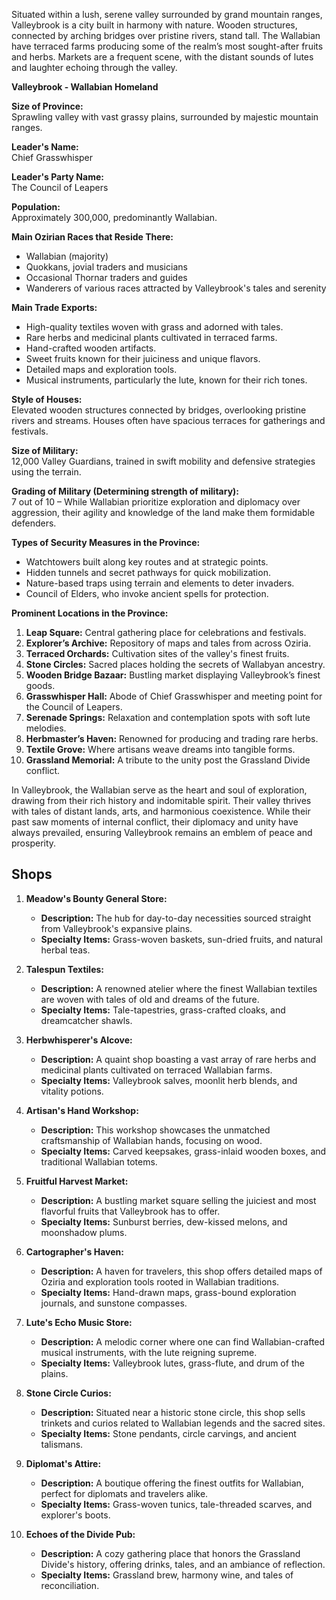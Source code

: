 Situated within a lush, serene valley surrounded by grand mountain ranges, Valleybrook is a city built in harmony with nature. Wooden structures, connected by arching bridges over pristine rivers, stand tall. The Wallabian have terraced farms producing some of the realm’s most sought-after fruits and herbs. Markets are a frequent scene, with the distant sounds of lutes and laughter echoing through the valley.

**Valleybrook - Wallabian Homeland**

**Size of Province:**  
Sprawling valley with vast grassy plains, surrounded by majestic mountain ranges.

**Leader's Name:**  
Chief Grasswhisper

**Leader's Party Name:**  
The Council of Leapers

**Population:**  
Approximately 300,000, predominantly Wallabian.

**Main Ozirian Races that Reside There:**  
- Wallabian (majority)
- Quokkans, jovial traders and musicians
- Occasional Thornar traders and guides
- Wanderers of various races attracted by Valleybrook's tales and serenity

**Main Trade Exports:**  
- High-quality textiles woven with grass and adorned with tales.
- Rare herbs and medicinal plants cultivated in terraced farms.
- Hand-crafted wooden artifacts.
- Sweet fruits known for their juiciness and unique flavors.
- Detailed maps and exploration tools.
- Musical instruments, particularly the lute, known for their rich tones.

**Style of Houses:**  
Elevated wooden structures connected by bridges, overlooking pristine rivers and streams. Houses often have spacious terraces for gatherings and festivals.

**Size of Military:**  
12,000 Valley Guardians, trained in swift mobility and defensive strategies using the terrain.

**Grading of Military (Determining strength of military):**  
7 out of 10 – While Wallabian prioritize exploration and diplomacy over aggression, their agility and knowledge of the land make them formidable defenders.

**Types of Security Measures in the Province:**  
- Watchtowers built along key routes and at strategic points.
- Hidden tunnels and secret pathways for quick mobilization.
- Nature-based traps using terrain and elements to deter invaders.
- Council of Elders, who invoke ancient spells for protection.

**Prominent Locations in the Province:**  
1. **Leap Square:** Central gathering place for celebrations and festivals.
2. **Explorer’s Archive:** Repository of maps and tales from across Oziria.
3. **Terraced Orchards:** Cultivation sites of the valley's finest fruits.
4. **Stone Circles:** Sacred places holding the secrets of Wallabyan ancestry.
5. **Wooden Bridge Bazaar:** Bustling market displaying Valleybrook’s finest goods.
6. **Grasswhisper Hall:** Abode of Chief Grasswhisper and meeting point for the Council of Leapers.
7. **Serenade Springs:** Relaxation and contemplation spots with soft lute melodies.
8. **Herbmaster’s Haven:** Renowned for producing and trading rare herbs.
9. **Textile Grove:** Where artisans weave dreams into tangible forms.
10. **Grassland Memorial:** A tribute to the unity post the Grassland Divide conflict.

In Valleybrook, the Wallabian serve as the heart and soul of exploration, drawing from their rich history and indomitable spirit. Their valley thrives with tales of distant lands, arts, and harmonious coexistence. While their past saw moments of internal conflict, their diplomacy and unity have always prevailed, ensuring Valleybrook remains an emblem of peace and prosperity.

## Shops

1. **Meadow's Bounty General Store:**
    
    - **Description:** The hub for day-to-day necessities sourced straight from Valleybrook's expansive plains.
    - **Specialty Items:** Grass-woven baskets, sun-dried fruits, and natural herbal teas.
      
2. **Talespun Textiles:**
    
    - **Description:** A renowned atelier where the finest Wallabian textiles are woven with tales of old and dreams of the future.
    - **Specialty Items:** Tale-tapestries, grass-crafted cloaks, and dreamcatcher shawls.
      
3. **Herbwhisperer's Alcove:**
    
    - **Description:** A quaint shop boasting a vast array of rare herbs and medicinal plants cultivated on terraced Wallabian farms.
    - **Specialty Items:** Valleybrook salves, moonlit herb blends, and vitality potions.
      
4. **Artisan's Hand Workshop:**
    
    - **Description:** This workshop showcases the unmatched craftsmanship of Wallabian hands, focusing on wood.
    - **Specialty Items:** Carved keepsakes, grass-inlaid wooden boxes, and traditional Wallabian totems.
      
5. **Fruitful Harvest Market:**
    
    - **Description:** A bustling market square selling the juiciest and most flavorful fruits that Valleybrook has to offer.
    - **Specialty Items:** Sunburst berries, dew-kissed melons, and moonshadow plums.
      
6. **Cartographer's Haven:**
    
    - **Description:** A haven for travelers, this shop offers detailed maps of Oziria and exploration tools rooted in Wallabian traditions.
    - **Specialty Items:** Hand-drawn maps, grass-bound exploration journals, and sunstone compasses.
      
7. **Lute's Echo Music Store:**
    
    - **Description:** A melodic corner where one can find Wallabian-crafted musical instruments, with the lute reigning supreme.
    - **Specialty Items:** Valleybrook lutes, grass-flute, and drum of the plains.
      
8. **Stone Circle Curios:**
    
    - **Description:** Situated near a historic stone circle, this shop sells trinkets and curios related to Wallabian legends and the sacred sites.
    - **Specialty Items:** Stone pendants, circle carvings, and ancient talismans.
      
9. **Diplomat's Attire:**
    
    - **Description:** A boutique offering the finest outfits for Wallabian, perfect for diplomats and travelers alike.
    - **Specialty Items:** Grass-woven tunics, tale-threaded scarves, and explorer's boots.
      
10. **Echoes of the Divide Pub:**
    
    - **Description:** A cozy gathering place that honors the Grassland Divide's history, offering drinks, tales, and an ambiance of reflection.
    - **Specialty Items:** Grassland brew, harmony wine, and tales of reconciliation.
      
